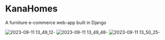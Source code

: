 # KanaHomes
A furniture e-commerce web-app built in Django

![2023-09-11 13_49_12-](https://github.com/Marx-wrld/KanaHomes/assets/105711066/aaf4b93a-fd60-4d3c-b3e9-b138b6650d03)
![2023-09-11 13_49_48-](https://github.com/Marx-wrld/KanaHomes/assets/105711066/8bde7a97-8c73-48fc-bc5a-4ca28217e772)
![2023-09-11 13_50_25-](https://github.com/Marx-wrld/KanaHomes/assets/105711066/850d0580-adc1-422c-841f-4baacab89d11)
